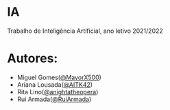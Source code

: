 # IA
Trabalho de Inteligência Artificial, ano letivo 2021/2022

# Autores:
* Miguel Gomes([@MayorX500](https://github.com/MayorX500))
* Ariana Lousada([@AITK42](https://github.com/AITK42))
* Rita Lino([@anightatheopera](https://github.com/anightatheopera))
* Rui Armada([@RuiArmada](https://github.com/RuiArmada))
